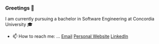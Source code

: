 ### Greetings 👋



I am currently pursuing a bachelor in Software Engineering at Concordia University :mortar_board:





- 📫 How to reach me: ...
[Email](mailto:tysonpham96@gmail.com)
[Personal Website](https://flowcv.me/og1xro1v4qvdaf6vq6sr26mb6v)
[LinkedIn](https://www.linkedin.com/in/tysonlpham/)

